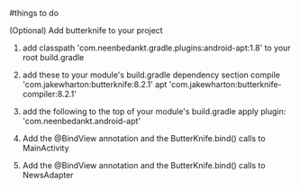 #things to do

(Optional) Add butterknife to your project

1. add classpath 'com.neenbedankt.gradle.plugins:android-apt:1.8' to your root build.gradle
2. add these to your module's build.gradle dependency section
    compile 'com.jakewharton:butterknife:8.2.1'
    apt 'com.jakewharton:butterknife-compiler:8.2.1'
3. add the following to the top of your module's build.gradle
    apply plugin: 'com.neenbedankt.android-apt'

4. Add the @BindView annotation and the ButterKnife.bind() calls to MainActivity
5. Add the @BindView annotation and the ButterKnife.bind() calls to NewsAdapter